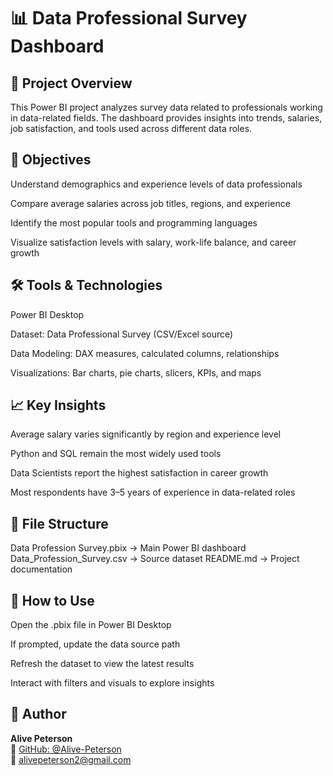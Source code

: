 # 📊 Data Professional Survey Dashboard
## 🧾 Project Overview

This Power BI project analyzes survey data related to professionals working in data-related fields. The dashboard provides insights into trends, salaries, job satisfaction, and tools used across different data roles.

## 🎯 Objectives

Understand demographics and experience levels of data professionals

Compare average salaries across job titles, regions, and experience

Identify the most popular tools and programming languages

Visualize satisfaction levels with salary, work-life balance, and career growth

## 🛠️ Tools & Technologies

Power BI Desktop

Dataset: Data Professional Survey (CSV/Excel source)

Data Modeling: DAX measures, calculated columns, relationships

Visualizations: Bar charts, pie charts, slicers, KPIs, and maps

## 📈 Key Insights

Average salary varies significantly by region and experience level

Python and SQL remain the most widely used tools

Data Scientists report the highest satisfaction in career growth

Most respondents have 3–5 years of experience in data-related roles

## 📂 File Structure
Data Profession Survey.pbix      → Main Power BI dashboard
Data_Profession_Survey.csv       → Source dataset
README.md                        → Project documentation


## 🚀 How to Use

Open the .pbix file in Power BI Desktop

If prompted, update the data source path

Refresh the dataset to view the latest results

Interact with filters and visuals to explore insights

## 👤 Author

**Alive Peterson**  
🔗 [GitHub: @Alive-Peterson](https://github.com/Alive-Peterson)  
📧 alivepeterson2@gmail.com  